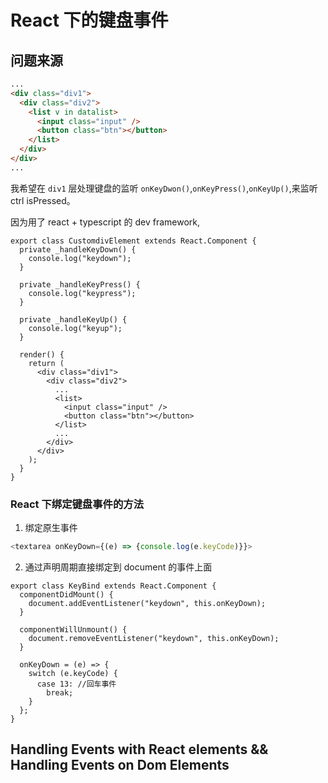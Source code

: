 # React 下的键盘事件

## 问题来源

```html
...
<div class="div1">
  <div class="div2">
    <list v in datalist>
      <input class="input" />
      <button class="btn"></button>
    </list>
  </div>
</div>
...
```

我希望在 `div1` 层处理键盘的监听 `onKeyDwon()`,`onKeyPress()`,`onKeyUp()`,来监听 ctrl isPressed。

因为用了 react + typescript 的 dev framework,

```tsx
export class CustomdivElement extends React.Component {
  private _handleKeyDown() {
    console.log("keydown");
  }

  private _handleKeyPress() {
    console.log("keypress");
  }

  private _handleKeyUp() {
    console.log("keyup");
  }

  render() {
    return (
      <div class="div1">
        <div class="div2">
          ...
          <list>
            <input class="input" />
            <button class="btn"></button>
          </list>
          ...
        </div>
      </div>
    );
  }
}
```

### React 下绑定键盘事件的方法

1. 绑定原生事件

```javascript
<textarea onKeyDown={(e) => {console.log(e.keyCode)}}>
```

2. 通过声明周期直接绑定到 document 的事件上面

```tsx
export class KeyBind extends React.Component {
  componentDidMount() {
    document.addEventListener("keydown", this.onKeyDown);
  }

  componentWillUnmount() {
    document.removeEventListener("keydown", this.onKeyDown);
  }

  onKeyDown = (e) => {
    switch (e.keyCode) {
      case 13: //回车事件
        break;
    }
  };
}
```

## Handling Events with React elements && Handling Events on Dom Elements
